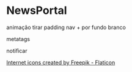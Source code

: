 # NewsPortal
 
animação tirar padding nav + por fundo branco

metatags

notificar


<a href="https://www.flaticon.com/free-icons/internet" title="internet icons">Internet icons created by Freepik - Flaticon</a>
